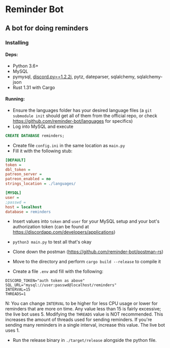 # Reminder Bot

## A bot for doing reminders

### Installing

#### Deps:

* Python 3.6+
* MySQL
* pymysql, [discord.py==1.2.2j](https://github.com/jellywx/discord.py), pytz, dateparser, sqlalchemy, sqlalchemy-json
* Rust 1.31 with Cargo

#### Running:

* Ensure the languages folder has your desired language files (a `git submodule init` should get all of them from the official repo, or check https://github.com/reminder-bot/languages for specifics)
* Log into MySQL and execute

```SQL
CREATE DATABASE reminders;
```

* Create file `config.ini` in the same location as `main.py`
* Fill it with the following stub:

```ini
[DEFAULT]
token =
dbl_token =
patreon_server =
patreon_enabled = no
strings_location = ./languages/

[MYSQL]
user = 
;passwd =
host = localhost
database = reminders
```

* Insert values into `token` and `user` for your MySQL setup and your bot's authorization token (can be found at https://discordapp.com/developers/applications)
* `python3 main.py` to test all that's okay

* Clone down the postman (https://github.com/reminder-bot/postman-rs)
* Move to the directory and perform `cargo build --release` to compile it
* Create a file `.env` and fill with the following:

```
DISCORD_TOKEN="auth token as above"
SQL_URL="mysql://user:passwd@localhost/reminders"
INTERVAL=15
THREADS=1
```
N: You can change `INTERVAL` to be higher for less CPU usage or lower for reminders that are more on time. Any value less than 15 is fairly excessive; the live bot uses 5. Modifying the `THREADS` value is NOT recommended. This increases the amount of threads used for sending reminders. If you're sending many reminders in a single interval, increase this value. The live bot uses 1.

* Run the release binary in `./target/release` alongside the python file.